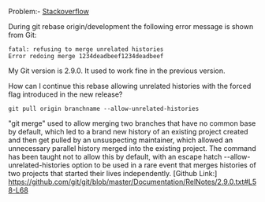 Problem:- [Stackoverflow](#https://stackoverflow.com/questions/37937984/git-refusing-to-merge-unrelated-histories-on-rebase)

During git rebase origin/development the following error message is shown from Git:

```
fatal: refusing to merge unrelated histories
Error redoing merge 1234deadbeef1234deadbeef
```
My Git version is 2.9.0. It used to work fine in the previous version.

How can I continue this rebase allowing unrelated histories with the forced flag introduced in the new release?


```
git pull origin branchname --allow-unrelated-histories

```

"git merge" used to allow merging two branches that have no common base by default, which led to a brand new history of an existing project created and then get pulled by an unsuspecting maintainer, which allowed an unnecessary parallel history merged into the existing project. The command has been taught not to allow this by default, with an escape hatch --allow-unrelated-histories option to be used in a rare event that merges histories of two projects that started their lives independently.
[Github Link:] https://github.com/git/git/blob/master/Documentation/RelNotes/2.9.0.txt#L58-L68

